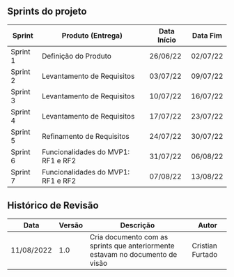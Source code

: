 ## Sprints do projeto

| Sprint | Produto (Entrega) | Data Início | Data Fim |
| ------ | ----------------- | ----------- | -------- |
| Sprint 1 | Definição do Produto | 26/06/22 | 02/07/22
| Sprint 2 | Levantamento de Requisitos | 03/07/22 | 09/07/22 |
| Sprint 3 | Levantamento de Requisitos | 10/07/22 | 16/07/22 |
| Sprint 4 | Levantamento de Requisitos | 17/07/22 | 23/07/22 |
| Sprint 5 | Refinamento de Requisitos | 24/07/22 | 30/07/22 |
| Sprint 6 | Funcionalidades do MVP1: RF1 e RF2 | 31/07/22 | 06/08/22 |
| Sprint 7 | Funcionalidades do MVP1: RF1 e RF2 | 07/08/22 | 13/08/22 |


## Histórico de Revisão

| Data       | Versão	| Descrição | Autor |
| ---------- | ------ | --------- | -----
| 11/08/2022 | 1.0    | Cria documento com as sprints que anteriormente estavam no documento de visão | Cristian Furtado